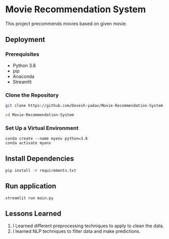 
# Movie Recommendation System

This project precommends movies based on given movie.


## Deployment

### Prerequisites
- Python 3.8
- pip
- Anaconda
- Streamlit

### Clone the Repository
```bash
git clone https://github.com/Devesh-yadav/Movie-Recommendation-System

cd Movie-Recommendation-System
```

### Set Up a Virtual Environment
```
conda create --name myenv python=3.8
conda activate myenv
```



## Install Dependencies
```
pip install -r requirements.txt
```
## Run application
```
streamlit run main.py

```
## Lessons Learned

1. I Learned different preprocessing techniques to apply to clean the data.
2. I learned NLP techniques to filter data and make predictions.

